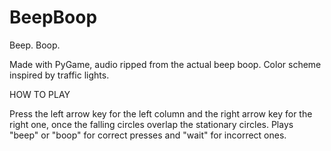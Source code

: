 # BeepBoop
Beep. Boop.

Made with PyGame, audio ripped from the actual beep boop.
Color scheme inspired by traffic lights.

HOW TO PLAY

Press the left arrow key for the left column and the right arrow key for the right one, once the falling circles overlap the stationary circles. Plays "beep" or "boop" for correct presses and "wait" for incorrect ones.

